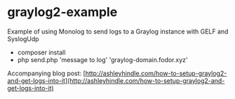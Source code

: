 # graylog2-example
Example of using Monolog to send logs to a Graylog instance with GELF and SyslogUdp

* composer install
* php send.php 'message to log' 'graylog-domain.fodor.xyz'


Accompanying blog post: [http://ashleyhindle.com/how-to-setup-graylog2-and-get-logs-into-it](http://ashleyhindle.com/how-to-setup-graylog2-and-get-logs-into-it)
